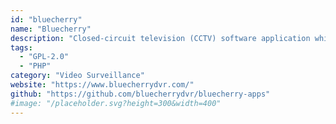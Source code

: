 ```yaml
---
id: "bluecherry"
name: "Bluecherry"
description: "Closed-circuit television (CCTV) software application which supports IP and Analog cameras."
tags:
  - "GPL-2.0"
  - "PHP"
category: "Video Surveillance"
website: "https://www.bluecherrydvr.com/"
github: "https://github.com/bluecherrydvr/bluecherry-apps"
#image: "/placeholder.svg?height=300&width=400"
---
```


